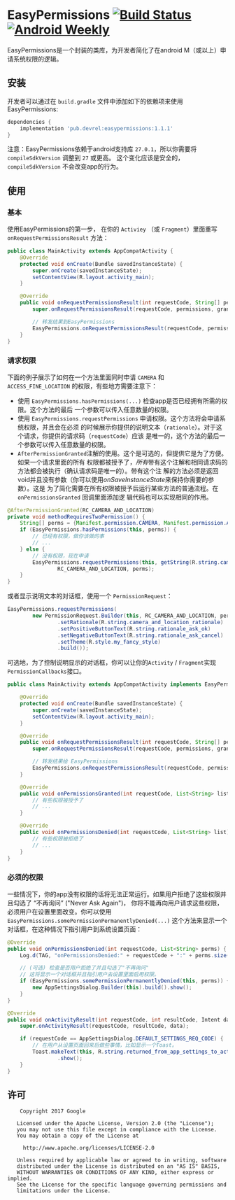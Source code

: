 # EasyPermissions [![Build Status][1]][2] [![Android Weekly][3]][4]

EasyPermissions是一个封装的类库，为开发者简化了在android M（或以上）申请系统权限的逻辑。

## 安装

开发者可以通过在 `build.gradle` 文件中添加如下的依赖项来使用EasyPermissions:

```groovy
dependencies {
    implementation 'pub.devrel:easypermissions:1.1.1'
}
```

注意：EasyPermissions依赖于android支持库 `27.0.1`，所以你需要将 `compileSdkVersion` 调整到 `27` 或更高。 这个变化应该是安全的， `compileSdkVersion` 不会改变app的行为。

## 使用

### 基本

使用EasyPermissions的第一步， 在你的 `Activiey` （或 `Fragment`）里面重写 `onRequestPermissionsResult` 方法：

```java
public class MainActivity extends AppCompatActivity {
    @Override
    protected void onCreate(Bundle savedInstanceState) {
        super.onCreate(savedInstanceState);
        setContentView(R.layout.activity_main);
    }

    @Override
    public void onRequestPermissionsResult(int requestCode, String[] permissions, int[] grantResults) {
        super.onRequestPermissionsResult(requestCode, permissions, grantResults);

        // 转发结果到EasyPermissions
        EasyPermissions.onRequestPermissionsResult(requestCode, permissions, grantResults, this);
    }
}
```

### 请求权限

下面的例子展示了如何在一个方法里面同时申请 `CAMERA` 和 `ACCESS_FINE_LOCATION` 的权限，有些地方需要注意下：

  * 使用 `EasyPermissions.hasPermissions(...)` 检查app是否已经拥有所需的权限。这个方法的最后
    一个参数可以传入任意数量的权限。
  * 使用 `EasyPermissions.requestPermissions` 申请权限。这个方法将会申请系统权限，并且会在必须
    的时候展示你提供的说明文本（`rationale`）。对于这个请求，你提供的请求码（`requestCode`）应该
    是唯一的，这个方法的最后一个参数可以传入任意数量的权限。
  * `AfterPermissionGranted`注解的使用。这个是可选的，但提供它是为了方便。如果一个请求里面的所有
    权限都被授予了，*所有*带有这个注解和相同请求码的方法都会被执行（确认请求码是唯一的）。带有这个注
    解的方法必须是返回void并且没有参数（你可以使用*onSaveInstanceState*来保持你需要的参数）。这是
    为了简化需要在所有权限被授予后运行某些方法的普通流程。在 `onPermissionsGranted` 回调里面添加逻
    辑代码也可以实现相同的作用。

```java
@AfterPermissionGranted(RC_CAMERA_AND_LOCATION)
private void methodRequiresTwoPermission() {
    String[] perms = {Manifest.permission.CAMERA, Manifest.permission.ACCESS_FINE_LOCATION};
    if (EasyPermissions.hasPermissions(this, perms)) {
        // 已经有权限，做你该做的事
        // ...
    } else {
        // 没有权限，现在申请
        EasyPermissions.requestPermissions(this, getString(R.string.camera_and_location_rationale),
                RC_CAMERA_AND_LOCATION, perms);
    }
}
```

或者显示说明文本的对话框，使用一个 `PermissionRequest`：


```java
EasyPermissions.requestPermissions(
        new PermissionRequest.Builder(this, RC_CAMERA_AND_LOCATION, perms)
                .setRationale(R.string.camera_and_location_rationale)
                .setPositiveButtonText(R.string.rationale_ask_ok)
                .setNegativeButtonText(R.string.rationale_ask_cancel)
                .setTheme(R.style.my_fancy_style)
                .build());
```

可选地，为了控制说明显示的对话框，你可以让你的`Activity` / `Fragment`实现`PermissionCallbacks`接口。

```java
public class MainActivity extends AppCompatActivity implements EasyPermissions.PermissionCallbacks {

    @Override
    protected void onCreate(Bundle savedInstanceState) {
        super.onCreate(savedInstanceState);
        setContentView(R.layout.activity_main);
    }

    @Override
    public void onRequestPermissionsResult(int requestCode, String[] permissions, int[] grantResults) {
        super.onRequestPermissionsResult(requestCode, permissions, grantResults);

        // 转发结果给 EasyPermissions
        EasyPermissions.onRequestPermissionsResult(requestCode, permissions, grantResults, this);
    }

    @Override
    public void onPermissionsGranted(int requestCode, List<String> list) {
        // 有些权限被授予了
        // ...
    }

    @Override
    public void onPermissionsDenied(int requestCode, List<String> list) {
        // 有些权限被拒绝了
        // ...
    }
}
```

### 必须的权限

一些情况下，你的app没有权限的话将无法正常运行。如果用户拒绝了这些权限并且勾选了 “不再询问” ("Never Ask Again")，
你将不能再向用户请求这些权限，必须用户在设置里面改变。你可以使用 `EasyPermissions.somePermissionPermanentlyDenied(...)`
这个方法来显示一个对话框，在这种情况下指引用户到系统设置页面：

```java
@Override
public void onPermissionsDenied(int requestCode, List<String> perms) {
    Log.d(TAG, "onPermissionsDenied:" + requestCode + ":" + perms.size());

    // (可选) 检查是否用户拒绝了并且勾选了"不再询问"
    // 这将显示一个对话框并且指引用户去设置里面启用权限。
    if (EasyPermissions.somePermissionPermanentlyDenied(this, perms)) {
        new AppSettingsDialog.Builder(this).build().show();
    }
}

@Override
public void onActivityResult(int requestCode, int resultCode, Intent data) {
    super.onActivityResult(requestCode, resultCode, data);

    if (requestCode == AppSettingsDialog.DEFAULT_SETTINGS_REQ_CODE) {
        // 在用户从设置页面回来后做些事情，比如显示一个Toast。
        Toast.makeText(this, R.string.returned_from_app_settings_to_activity, Toast.LENGTH_SHORT)
                .show();
    }
}
```

## 许可

```
	Copyright 2017 Google

   Licensed under the Apache License, Version 2.0 (the "License");
   you may not use this file except in compliance with the License.
   You may obtain a copy of the License at

     http://www.apache.org/licenses/LICENSE-2.0

   Unless required by applicable law or agreed to in writing, software
   distributed under the License is distributed on an "AS IS" BASIS,
   WITHOUT WARRANTIES OR CONDITIONS OF ANY KIND, either express or implied.
   See the License for the specific language governing permissions and
   limitations under the License.

```

[1]: https://travis-ci.org/googlesamples/easypermissions.svg?branch=master
[2]: https://travis-ci.org/googlesamples/easypermissions
[3]: https://img.shields.io/badge/Android%20Weekly-%23185-2CB3E5.svg?style=flat
[4]: http://androidweekly.net/issues/issue-185
